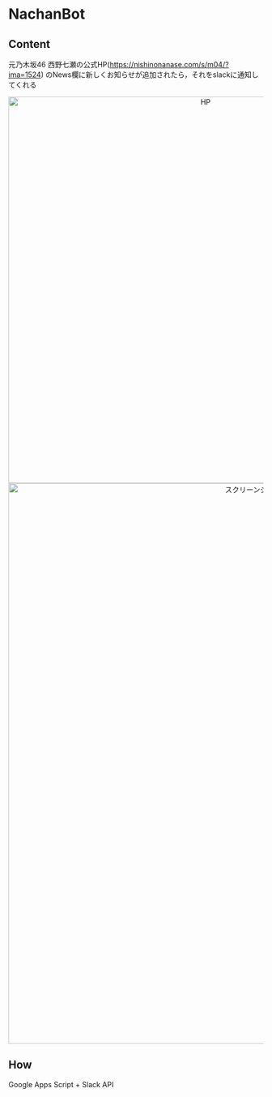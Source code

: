 # NachanBot

## Content
元乃木坂46 西野七瀬の公式HP(https://nishinonanase.com/s/m04/?ima=1524) のNews欄に新しくお知らせが追加されたら，それをslackに通知してくれる

<div align="center"><img width="763" alt="HP" src="https://user-images.githubusercontent.com/53333096/115532171-83056c00-a2d0-11eb-8f75-27ef629ffc89.png">

<img width="1106" alt="スクリーンショット 2021-04-21 18 39 26" src="https://user-images.githubusercontent.com/53333096/115532629-f4451f00-a2d0-11eb-924e-5efc6e695010.png">
</div>

## How
Google Apps Script + Slack API
